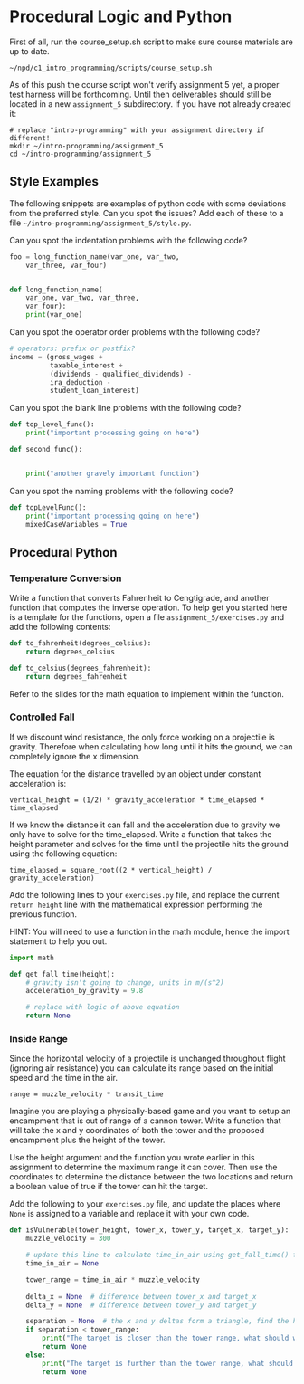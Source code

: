 # Procedural Logic and Python

First of all, run the course_setup.sh script to make sure course materials are
up to date.

    ~/npd/c1_intro_programming/scripts/course_setup.sh

As of this push the course script won't verify assignment 5 yet, a
proper test harness will be forthcoming. Until then deliverables should still be
located in a new `assignment_5` subdirectory. If you have not already created
it:

    # replace "intro-programming" with your assignment directory if different!
    mkdir ~/intro-programming/assignment_5
    cd ~/intro-programming/assignment_5

## Style Examples

The following snippets are examples of python code with some deviations from the
preferred style. Can you spot the issues? Add each of these to a file
`~/intro-programming/assignment_5/style.py`.

Can you spot the indentation problems with the following code?

```python
foo = long_function_name(var_one, var_two,
    var_three, var_four)


def long_function_name(
    var_one, var_two, var_three,
    var_four):
    print(var_one)
```

Can you spot the operator order problems with the following code?

```python
# operators: prefix or postfix?
income = (gross_wages +
          taxable_interest +
          (dividends - qualified_dividends) -
          ira_deduction -
          student_loan_interest)
```

Can you spot the blank line problems with the following code?

```python
def top_level_func():
    print("important processing going on here")

def second_func():


    print("another gravely important function")
```

Can you spot the naming problems with the following code?

```python
def topLevelFunc():
    print("important processing going on here")
    mixedCaseVariables = True
```

## Procedural Python

### Temperature Conversion 

Write a function that converts Fahrenheit to Cengtigrade, and another
function that computes the inverse operation. To help get you started here is a
template for the functions, open a file `assignment_5/exercises.py` and add the
following contents:

```python
def to_fahrenheit(degrees_celsius):
    return degrees_celsius

def to_celsius(degrees_fahrenheit):
    return degrees_fahrenheit
```

Refer to the slides for the math equation to implement within the function.

### Controlled Fall

If we discount wind resistance, the only force working on a projectile is
gravity. Therefore when calculating how long until it hits the ground, we can
completely ignore the x dimension.

The equation for the distance travelled by an object under constant acceleration
is:

    vertical_height = (1/2) * gravity_acceleration * time_elapsed * time_elapsed

If we know the distance it can fall and the acceleration due to gravity we only
have to solve for the time_elapsed. Write a function that takes the height
parameter and solves for the time until the projectile hits the ground using the
following equation:

    time_elapsed = square_root((2 * vertical_height) / gravity_acceleration)

Add the following lines to your `exercises.py` file, and replace the current
`return height` line with the mathematical expression performing the previous
function.

HINT: You will need to use a function in the math module, hence the import
statement to help you out.

```python
import math

def get_fall_time(height):
    # gravity isn't going to change, units in m/(s^2)
    acceleration_by_gravity = 9.8

    # replace with logic of above equation
    return None
```

### Inside Range

Since the horizontal velocity of a projectile is unchanged throughout flight
(ignoring air resistance) you can calculate its range based on the initial speed
and the time in the air.

    range = muzzle_velocity * transit_time

Imagine you are playing a physically-based game and you want to setup an
encampment that is out of range of a cannon tower. Write a function that will
take the x and y coordinates of both the tower and the proposed encampment plus
the height of the tower.

Use the height argument and the function you wrote earlier in this assignment to
determine the maximum range it can cover. Then use the coordinates to determine
the distance between the two locations and return a boolean value of true if the
tower can hit the target.

Add the following to your `exercises.py` file, and update the places where
`None` is assigned to a variable and replace it with your own code.

```python
def isVulnerable(tower_height, tower_x, tower_y, target_x, target_y):
    muzzle_velocity = 300

    # update this line to calculate time_in_air using get_fall_time() function
    time_in_air = None

    tower_range = time_in_air * muzzle_velocity
    
    delta_x = None  # difference between tower_x and target_x
    delta_y = None  # difference between tower_y and target_y

    separation = None  # the x and y deltas form a triangle, find the hypotenuse
    if separation < tower_range:
        print("The target is closer than the tower range, what should we return?")
        return None
    else:
        print("The target is further than the tower range, what should we return?")
        return None
```

